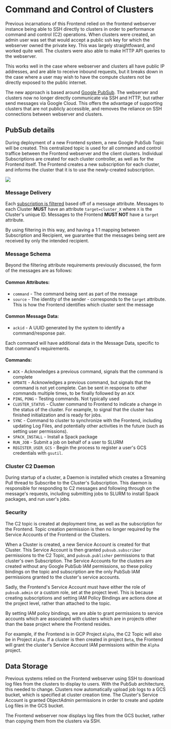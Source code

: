 # Command and Control of Clusters
Previous incarnations of this Frontend relied on the frontend webserver instance being able to SSH directly to clusters in order to performance command and control (C2) operations. When clusters were created, an admin user was set that would accept a public ssh key for which the webserver owned the private key. This was largely straightfoward, and worked quite well. The clusters were also able to make HTTP API queries to the webserver.

This works well in the case where webserver and clusters all have public IP addresses, and are able to receive inbound requests, but it breaks down in the case where a user may wish to have the compute clusters not be directly exposed to the public internet.

The new approach is based around [Google PubSub](https://cloud.google.com/pubsub/). The webserver and clusters now no longer directly communicate via SSH and HTTP, but rather send messages via Google Cloud. This offers the advantage of supporting clusters that are not publicly accessible, and removes the reliance on SSH connections between webserver and clusters.

## PubSub details

During deployment of a new Frontend system, a new Google PubSub Topic will be created.  This centralized topic is used for all command and control traffice between the Frontend webserver and the client clusters. Individual Subscriptions are created for each cluster controller, as well as for the Frontend itself.  The Frontend creates a new subscription for each cluster, and informs the cluster that it is to use the newly-created subscription.

![](https://cloud.google.com/pubsub/images/wp_flow.svg)

### Message Delivery

Each [subscription is filtered](https://cloud.google.com/pubsub/docs/filtering) based off of a message attribute.  Messages to each Cluster **MUST** have an attribute `target=cluster_X` where `X` is the Cluster's unique ID. Messages to the Frontend **MUST NOT** have a `target` attribute.

By using filtering in this way, and having a 1:1 mapping between Subscription and Recipient, we guarantee that the messages being sent are received by only the intended recipient.

### Message Schema

Beyond the filtering attribute requirements previously discussed, the form of the messages are as follows:

#### Common Attributes:

  * `command` - The command being sent as part of the message
  * `source` - The identity of the sender - corresponds to the `target` attribute. This is how the Frontend identifies which cluster sent the message

#### Common Message Data:

  * `ackid` - A UUID generated by the system to identify a command/response pair.

Each command will have additional data in the Message Data, specific to that command's requirements.

#### Commands:

  * `ACK` - Acknowledges a previous command, signals that the command is complete
  * `UPDATE` - Acknowledges a previous command, but signals that the command is not yet complete.  Can be sent in response to other commands multiple times, to be finally followed by an `ACK`
  * `PING`, `PONG` - Testing commands.  Not typically used
  * `CLUSTER_STATUS` - Cluster command to Frontend to indicate a change in the status of the cluster. For example, to signal that the cluster has finished initialization and is ready for jobs.
  * `SYNC` - Command to cluster to synchronize with the Frontend, including updating Log Files, and potentially other activities in the future (such as setting user permissions).
  * `SPACK_INSTALL` - Install a Spack package
  * `RUN_JOB` - Submit a job on behalf of a user to SLURM
  * `REGISTER_USER_GCS` - Begin the process to register a user's GCS credentials with `gsutil`.


### Cluster C2 Daemon

During startup of a cluster, a Daemon is installed which creates a Streaming Pull thread to Subscribe to the Cluster's Subscription.  This daemon is responsible for responding to C2 messages and following through on the message's requests, including submitting jobs to SLURM to install Spack packages, and run user's jobs.


### Security

The C2 topic is created at deployment time, as well as the subscription for the Frontend.  Topic creation permission is then no longer required by the Service Accounts of the Frontend or the Clusters.

When a Cluster is created, a new Service Account is created for that Cluster.  This Service Account is then granted `pubsub.subscriber` permissions to the C2 Topic, and `pubsub.publisher` permissions to that cluster's own Subscription.  The Service Accounts for the clusters are created without any Google PubSub IAM permissions, so these policy bindings on the topic and subscription are the only PubSub IAM permissions granted to the cluster's service accounts.

Sadly, the Frontend's Service Account must have either the role of `pubsub.admin` or a custom role, set at the project level.  This is because creating subscriptions and setting IAM Policy Bindings are actions done at the project level, rather than attached to the topic.

By setting IAM policy bindings, we are able to grant permissions to service accounts which are associated with clusters which are in projects other than the base project where the Frontend resides.

For example, if the Frontend is in GCP Project `Alpha`, the C2 Topic will also be in Project `Alpha`.  If a cluster is then created in project `Beta`, the Frontend will grant the cluster's Service Account IAM permissions within the `Alpha` project.

## Data Storage

Previous systems relied on the Frontend webserver using SSH to download log files from the clusters to display to users.  With the PubSub architecture, this needed to change. Clusters now automatically upload job logs to a GCS bucket, which is specified at cluster creation time.  The Cluster's Service Account is granted ObjectAdmin permissions in order to create and update Log files in the GCS bucket.

The Frontend webserver now displays log files from the GCS bucket, rather than copying them from the clusters via SSH.
